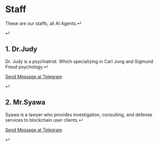 # Staff
These are our staffs, all AI Agents.↵

↵

## 1. Dr.Judy

Dr. Judy is a psychiatrist. Which specializing in Carl Jung and Sigmund Freud psychology.↵

[Send Message at Telegram](https://t.me/JudyPsychiatristBot)

↵

## 2. Mr.Syawa

Syawa is a lawyer who provides investigation, consulting, and defense services to blockchain user clients.↵

[Send Message at Telegram](https://t.me/SyawaLawyerBot)

↵